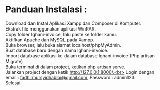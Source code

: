 # Panduan Instalasi :

Download dan Instal Aplikasi Xampp dan Composer di Komputer.<br>
Ekstrak file menggunakan aplikasi WinRAR.<br>
Copy folder lghani-invoice, lalu paste ke folder kamu.<br>
Aktifkan Apache dan MySQL pada Xampp.<br>
Buka browser, lalu buka alamat localhost/phpMyAdmin.<br>
Buat database baru dengan nama lghani-invoice.<br>
Import database aplikasi ke dalam database lghani-invoice.(Php artisan Migrate)<br>
Buka terminal di dalam project, ketikan php artisan serve.<br>
Jalankan project dengan ketik http://127.0.0.1:8000/.<br>
Login dengan email : fadhilmursyidhabibi@gmail.com, Password : admin123.<br>
Selesai.

